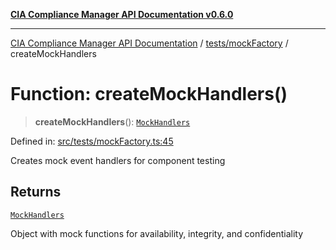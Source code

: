 [**CIA Compliance Manager API Documentation v0.6.0**](../../../README.md)

***

[CIA Compliance Manager API Documentation](../../../modules.md) / [tests/mockFactory](../README.md) / createMockHandlers

# Function: createMockHandlers()

> **createMockHandlers**(): [`MockHandlers`](../../../types/testTypes/interfaces/MockHandlers.md)

Defined in: [src/tests/mockFactory.ts:45](https://github.com/Hack23/cia-compliance-manager/blob/32fe683007dd7fe1aa6b244d2353e60fab4f51de/src/tests/mockFactory.ts#L45)

Creates mock event handlers for component testing

## Returns

[`MockHandlers`](../../../types/testTypes/interfaces/MockHandlers.md)

Object with mock functions for availability, integrity, and confidentiality
